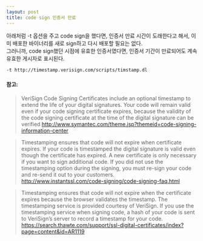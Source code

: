 ```yaml
---
layout: post
title: code sign 인증서 만료
---
```


아래처럼 -t 옵션을 주고 code sign을 했다면, 인증서 만료 시간이 도래한다고 해서, 이미 배포한 바이너리를 새로 sign하고 다시 배포할 필요는 없다.  
그러니까, code sign했던 시점에 유효한 인증서였다면, 인증서 기간이 만료되어도 계속 유효한 게시자로 표시된다.
 
``` bash
-t http://timestamp.verisign.com/scripts/timstamp.dl
```

#### 참고:
  
> VeriSign Code Signing Certificates include an optional timestamp to extend the life of your digital signatures.
> Your code will remain valid even if your code signing certificate expires, because the validity of the code signing certificate at the time of the digital signature can be verified
> http://www.symantec.com/theme.jsp?themeid=code-signing-information-center
  
> Timestamping ensures that code will not expire when certificate expires.
> If your code is timestamped the digital signature is valid even though the certificate has expired.
> A new certificate is only necessary if you want to sign additional code. If you did not use the timestamping option during the signing, you must re-sign your code and re-send it out to your customers.
> http://www.instantssl.com/code-signing/code-signing-faq.html

  
> Timestamping ensures that code will not expire when the certificate expires because the browser validates the timestamp.
> The timestamping service is provided courtesy of VeriSign. If you use the timestamping service when signing code, a hash of your code is sent to VeriSign’s server to record a timestamp for your code.  
> https://search.thawte.com/support/ssl-digital-certificates/index?page=content&id=AR1119